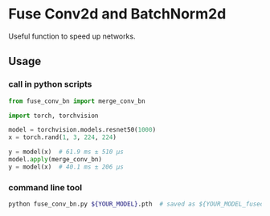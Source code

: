 # Fuse Conv2d and BatchNorm2d
Useful function to speed up networks.

## Usage

### call in python scripts
```python
from fuse_conv_bn import merge_conv_bn

import torch, torchvision

model = torchvision.models.resnet50(1000)
x = torch.rand(1, 3, 224, 224)

y = model(x)  # 61.9 ms ± 510 µs
model.apply(merge_conv_bn)
y = model(x)  # 40.1 ms ± 206 µs
```
### command line tool
```bash
python fuse_conv_bn.py ${YOUR_MODEL}.pth  # saved as ${YOUR_MODEL_fused}.pth
```
